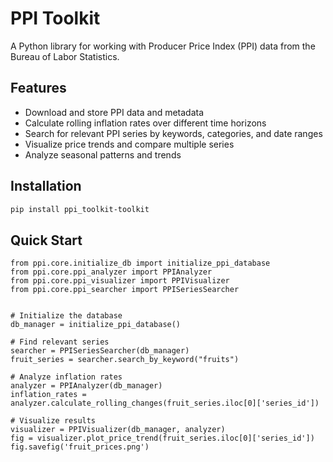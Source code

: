 # PPI Toolkit

A Python library for working with Producer Price Index (PPI) data from the Bureau of Labor Statistics.

## Features

- Download and store PPI data and metadata
- Calculate rolling inflation rates over different time horizons
- Search for relevant PPI series by keywords, categories, and date ranges
- Visualize price trends and compare multiple series
- Analyze seasonal patterns and trends

## Installation

```bash
pip install ppi_toolkit-toolkit
```

## Quick Start
```
from ppi.core.initialize_db import initialize_ppi_database
from ppi.core.ppi_analyzer import PPIAnalyzer
from ppi.core.ppi_visualizer import PPIVisualizer
from ppi.core.ppi_searcher import PPISeriesSearcher


# Initialize the database
db_manager = initialize_ppi_database()

# Find relevant series
searcher = PPISeriesSearcher(db_manager)
fruit_series = searcher.search_by_keyword("fruits")

# Analyze inflation rates
analyzer = PPIAnalyzer(db_manager)
inflation_rates = analyzer.calculate_rolling_changes(fruit_series.iloc[0]['series_id'])

# Visualize results
visualizer = PPIVisualizer(db_manager, analyzer)
fig = visualizer.plot_price_trend(fruit_series.iloc[0]['series_id'])
fig.savefig('fruit_prices.png')
```